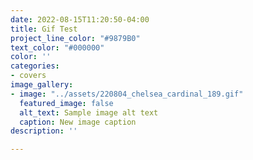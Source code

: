 ```yaml
---
date: 2022-08-15T11:20:50-04:00
title: Gif Test
project_line_color: "#9879B0"
text_color: "#000000"
color: ''
categories:
- covers
image_gallery:
- image: "../assets/220804_chelsea_cardinal_189.gif"
  featured_image: false
  alt_text: Sample image alt text
  caption: New image caption
description: ''

---
```

